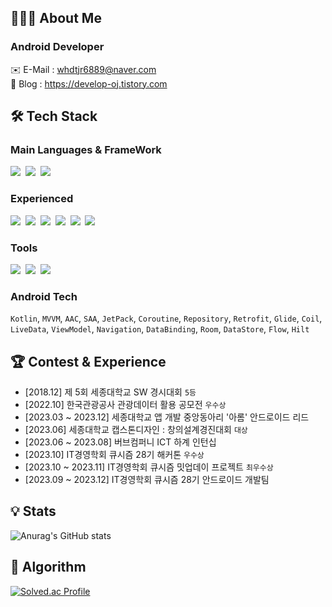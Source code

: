 ## 👨🏻‍💻 About Me
### Android Developer

✉️ E-Mail : whdtjr6889@naver.com   
📔 Blog : https://develop-oj.tistory.com   

## 🛠️ Tech Stack 
### Main Languages & FrameWork
<p>
  <img src="https://img.shields.io/badge/Android-3DDC84?style=flat-square&logo=Android&logoColor=white"/>&nbsp
  <img src="https://img.shields.io/badge/Kotlin-7F52FF?style=flat-square&logo=Kotlin&logoColor=white"/>&nbsp
  <img src="https://img.shields.io/badge/Firebase-FFCA28?style=flat-square&logo=Firebase&logoColor=white"/>&nbsp
</p>

### Experienced
<p>
  <img src="https://img.shields.io/badge/Java-007396?style=flat-square&logo=Jameson&logoColor=white"/>&nbsp
  <img src="https://img.shields.io/badge/MySQL-4479A1?style=flat-square&logo=MySQL&logoColor=white"/>&nbsp
  <img src="https://img.shields.io/badge/C-A8B9CC?style=flat-square&logo=C&logoColor=white"/>&nbsp
  <img src="https://img.shields.io/badge/C++-00599C?style=flat-square&logo=cplusplus&logoColor=white"/>&nbsp
  <img src="https://img.shields.io/badge/Python-3776AB?style=flat-square&logo=Python&logoColor=white"/>&nbsp
  <img src="https://img.shields.io/badge/Arduino-00979D?style=flat-square&logo=Arduino&logoColor=white"/>&nbsp
</p>

### Tools
<p>
  <img src="https://img.shields.io/badge/Figma-F24E1E?style=flat-square&logo=Figma&logoColor=white"/>&nbsp
  <img src="https://img.shields.io/badge/Github-181717?style=flat-square&logo=Github&logoColor=white"/>&nbsp
  <img src="https://img.shields.io/badge/Notion-181717?style=flat-square&logo=Notion&logoColor=white"/>&nbsp
</p>

### Android Tech
```Kotlin```, ```MVVM```, ```AAC```, ```SAA```, ```JetPack```, ```Coroutine```, ```Repository```, ```Retrofit```, ```Glide```, ```Coil```, ```LiveData```, ```ViewModel```, ```Navigation```, ```DataBinding```, ```Room```, ```DataStore```, ```Flow```, ```Hilt```

## 🏆 Contest & Experience
- [2018.12] 제 5회 세종대학교 SW 경시대회 ```5등```
- [2022.10] 한국관광공사 관광데이터 활용 공모전 ```우수상```
- [2023.03 ~ 2023.12] 세종대학교 앱 개발 중앙동아리 '아롬' 안드로이드 리드
- [2023.06] 세종대학교 캡스톤디자인 : 창의설계경진대회 ```대상```
- [2023.06 ~ 2023.08] 버브컴퍼니 ICT 하계 인턴십
- [2023.10] IT경영학회 큐시즘 28기 해커톤 ```우수상```
- [2023.10 ~ 2023.11] IT경영학회 큐시즘 밋업데이 프로젝트 ```최우수상```
- [2023.09 ~ 2023.12] IT경영학회 큐시즘 28기 안드로이드 개발팀

## 💡 Stats
![Anurag's GitHub stats](https://github-readme-stats.vercel.app/api?username=Ojongseok&show_icons=true&theme=merko)

## 🧩 Algorithm
[![Solved.ac Profile](http://mazassumnida.wtf/api/v2/generate_badge?boj=whdtjr6889)](https://solved.ac/whdtjr6889/)
